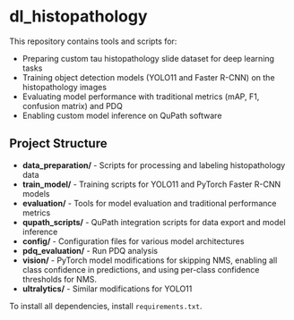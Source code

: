 # dl_histopathology

This repository contains tools and scripts for:
- Preparing custom tau histopathology slide dataset for deep learning tasks
- Training object detection models (YOLO11 and Faster R-CNN) on the histopathology images
- Evaluating model performance with traditional metrics (mAP, F1, confusion matrix) and PDQ
- Enabling custom model inference on QuPath software

## Project Structure

- **data_preparation/** - Scripts for processing and labeling histopathology data
- **train_model/** - Training scripts for YOLO11 and PyTorch Faster R-CNN models
- **evaluation/** - Tools for model evaluation and traditional performance metrics
- **qupath_scripts/** - QuPath integration scripts for data export and model inference
- **config/** - Configuration files for various model architectures
- **pdq_evaluation/** - Run PDQ analysis
- **vision/** - PyTorch model modifications for skipping NMS, enabling all class confidence in predictions, and using per-class confidence thresholds for NMS.
- **ultralytics/** - Similar modifications for YOLO11

To install all dependencies, install `requirements.txt`.